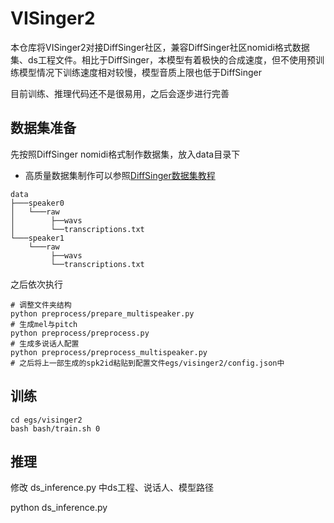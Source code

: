 # VISinger2

本仓库将VISinger2对接DiffSinger社区，兼容DiffSinger社区nomidi格式数据集、ds工程文件。相比于DiffSinger，本模型有着极快的合成速度，但不使用预训练模型情况下训练速度相对较慢，模型音质上限也低于DiffSinger

目前训练、推理代码还不是很易用，之后会逐步进行完善

## 数据集准备
先按照DiffSinger nomidi格式制作数据集，放入data目录下
+ 高质量数据集制作可以参照[DiffSinger数据集教程](https://www.yuque.com/sunsa-i3ayc/sivu7h/dx9xof9k1dg305aq) 

[//]: # (+ 低质量数据追求省事可以使用[自动化数据集制作脚本]&#40;https://github.com/innnky/audio-preprocessing-scripts&#41; （目前除了mfa部分基本可以做到一键完成）)
```shell
data
├───speaker0
│   └───raw
│        ├──wavs
│        └──transcriptions.txt
└───speaker1
    └───raw
         ├──wavs
         └──transcriptions.txt
```
之后依次执行
```shell
# 调整文件夹结构
python preprocess/prepare_multispeaker.py
# 生成mel与pitch
python preprocess/preprocess.py
# 生成多说话人配置
python preprocess/preprocess_multispeaker.py
# 之后将上一部生成的spk2id粘贴到配置文件egs/visinger2/config.json中
```
## 训练
```shell
cd egs/visinger2
bash bash/train.sh 0
```
## 推理
修改 ds_inference.py 中ds工程、说话人、模型路径

python ds_inference.py
